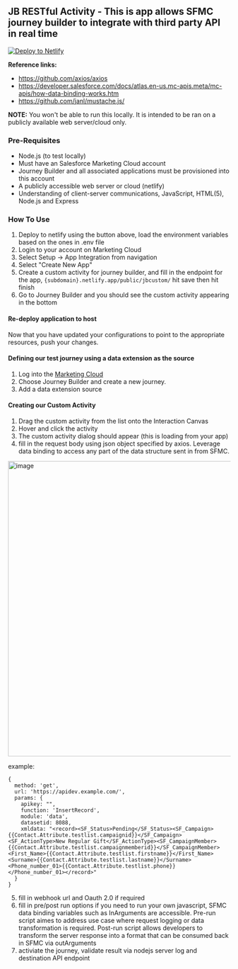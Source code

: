 ## JB RESTful Activity - This is app allows SFMC journey builder to integrate with third party API in real time

[![Deploy to Netlify](https://www.netlify.com/img/deploy/button.svg)](https://app.netlify.com/start/deploy?repository=https://github.com/beau32/JB-Restful-Activity)

**Reference links:**
* https://github.com/axios/axios
* https://developer.salesforce.com/docs/atlas.en-us.mc-apis.meta/mc-apis/how-data-binding-works.htm
* https://github.com/janl/mustache.js/

**NOTE:** You won't be able to run this locally. It is intended to be ran on a publicly available web server/cloud only.

### Pre-Requisites

* Node.js (to test locally)
* Must have an Salesforce Marketing Cloud account
* Journey Builder and all associated applications  must be provisioned into this account
* A publicly accessible web server or cloud (netlify)
* Understanding of client-server communications, JavaScript, HTML(5), Node.js and Express

### How To Use

1. Deploy to netlify using the button above, load the environment variables based on the ones in .env file
2. Login to your account on Marketing Cloud
3. Select Setup -> App Integration from navigation
4. Select "Create New App"
5. Create a custom activity for journey builder, and fill in the endpoint for the app, `{subdomain}.netlify.app/public/jbcustom/` hit save then hit finish
8. Go to Journey Builder and you should see the custom activity appearing in the bottom


#### Re-deploy application to host
Now that you have updated your configurations to point to the appropriate resources, push your changes.



#### Defining our test journey using a data extension as the source
1. Log into the [Marketing Cloud](https://mc.exacttarget.com/cloud)
2. Choose Journey Builder and create a new journey.
3. Add a data extension source 


#### Creating our Custom Activity
1. Drag the custom activity from the list onto the Interaction Canvas
2. Hover and click the activity
3. The custom activity dialog should appear (this is loading from your app)
4. fill in the request body using json object specified by axios. Leverage data binding to access any part of the data structure sent in from SFMC.

<img width="667" alt="image" src="https://github.com/beau32/JB-Restful-Activity/assets/305363/f3439569-20ea-4d6a-96d7-307b7fcafb45">

example:
```
{
  method: 'get',
  url: 'https://apidev.example.com/',
  params: {
    apikey: "",
    function: 'InsertRecord',
    module: 'data',
    datasetid: 8088,
    xmldata: "<record><SF_Status>Pending</SF_Status><SF_Campaign>{{Contact.Attribute.testlist.campaignid}}</SF_Campaign><SF_ActionType>New Regular Gift</SF_ActionType><SF_CampaignMember>{{Contact.Attribute.testlist.campaignmemberid}}</SF_CampaignMember><First_Name>{{Contact.Attribute.testlist.firstname}}</First_Name><Surname>{{Contact.Attribute.testlist.lastname}}</Surname><Phone_number_01>{{Contact.Attribute.testlist.phone}}</Phone_number_01></record>"
  }
}
```
5. fill in webhook url and Oauth 2.0 if required
6. fill in pre/post run options if you need to run your own javascript, SFMC data binding variables such as InArguments are accessible. Pre-run script aimes to address use case where request logging or data transformation is required. Post-run script allows developers to transform the server response into a format that can be consumed back in SFMC via outArguments
7. activiate the journey, validate result via nodejs server log and destination API endpoint
